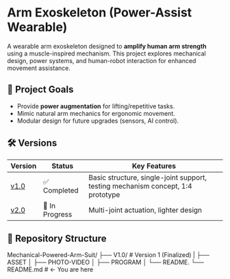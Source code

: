 # Arm Exoskeleton (Power-Assist Wearable)

A wearable arm exoskeleton designed to **amplify human arm strength** using a muscle-inspired mechanism. This project explores mechanical design, power systems, and human-robot interaction for enhanced movement assistance.

## 📌 Project Goals
- Provide **power augmentation** for lifting/repetitive tasks.
- Mimic natural arm mechanics for ergonomic movement.
- Modular design for future upgrades (sensors, AI control).

## 🛠️ Versions
| Version | Status      | Key Features                          |
|---------|------------|---------------------------------------|
| [v1.0](v1/) | ✅ Completed | Basic structure, single-joint support, testing mechanism concept, 1:4 prototype|
| [v2.0](v2/) | 🚧 In Progress | Multi-joint actuation, lighter design |

## 📂 Repository Structure

Mechanical-Powered-Arm-Suit/
├── V1.0/ # Version 1 (Finalized)
| ├── ASSET
│ ├── PHOTO-VIDEO
│ ├── PROGRAM
│ └── README.
└── README.md # ← You are here
